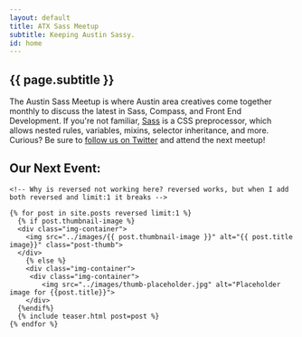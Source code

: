 ```yaml
---
layout: default
title: ATX Sass Meetup
subtitle: Keeping Austin Sassy.
id: home
---
```

<section class="intro--home">
	<div class="logo-image--header"></div>
	<article>
		<h2>{{ page.subtitle }}</h2>
		<p class="intro--description">
			The Austin Sass Meetup is where Austin area creatives come together monthly to discuss the latest in Sass, Compass, and Front End Development. If you're not familiar, <a href="http://sass-lang.com">Sass</a> is a CSS preprocessor, which allows nested rules, variables, mixins, selector inheritance, and more. Curious? <span class="focus">Be sure to <a href="http://twitter.com/atxsass">follow us on Twitter</a> and attend the next meetup!</span>
		</p>
	</article>
</section>
<section class="next-event">
	<h2>Our Next Event: </h2>

	<!-- Why is reversed not working here? reversed works, but when I add both reversed and limit:1 it breaks -->

	{% for post in site.posts reversed limit:1 %}
	  {% if post.thumbnail-image %}
	  <div class="img-container">
	  	<img src="../images/{{ post.thumbnail-image }}" alt="{{ post.title image}}" class="post-thumb">
	  </div>
	  	{% else %}
	  	<div class="img-container">
	  	 <div class="img-container">
	  		<img src="../images/thumb-placeholder.jpg" alt="Placeholder image for {{post.title}}">
	  	</div>
	  {%endif%}
	  {% include teaser.html post=post %}
	{% endfor %}
</section>